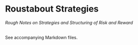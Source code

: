 # Roustabout Strategies
###### Rough Notes on Strategies and Structuring of Risk and Reward



See accompanying Markdown files.
